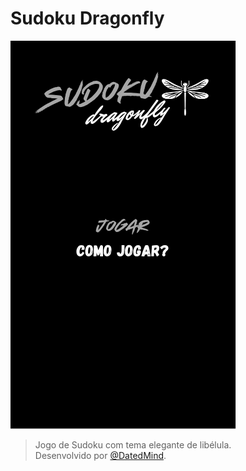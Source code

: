 # Sudoku Dragonfly

![Tela Inicial](https://raw.githubusercontent.com/DatedMind/SudokuDragonfly/DatedMind-imagens/Imagem_initial_screen.png)

> Jogo de Sudoku com tema elegante de libélula.  
> Desenvolvido por [@DatedMind](https://github.com/DatedMind).
